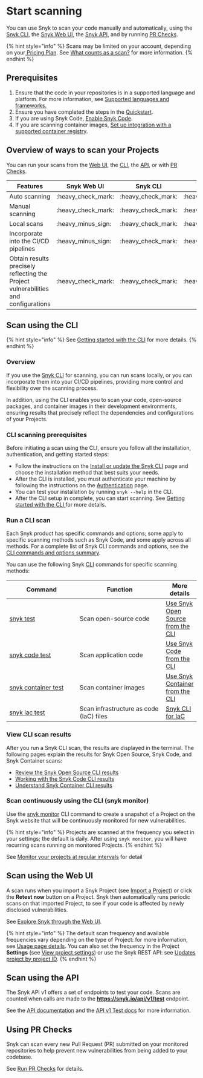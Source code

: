 # Start scanning

You can use Snyk to scan your code manually and automatically, using the [Snyk CLI](start-scanning-using-the-cli-web-ui-or-api.md#scan-using-the-cli), the [Snyk Web UI](start-scanning-using-the-cli-web-ui-or-api.md#scan-using-the-web-ui), the [Snyk API](start-scanning-using-the-cli-web-ui-or-api.md#scan-using-the-api), and by running [PR Checks](start-scanning-using-the-cli-web-ui-or-api.md#using-pr-checks).

{% hint style="info" %}
Scans may be limited on your account, depending on your[ Pricing Plan](../implement-snyk/enterprise-implementation-guide/trial-limitations.md). See [What counts as a scan?](../scan-using-snyk/scanning-overview/what-counts-as-a-test.md) for more information.
{% endhint %}

## Prerequisites

1. Ensure that the code in your repositories is in a supported language and platform. For more information, see [Supported languages and frameworks.](https://docs.snyk.io/scan-applications/supported-languages-and-frameworks/supported-languages-frameworks-and-feature-availability-overview)
2. Ensure you have completed the steps in the [Quickstart](../getting-started/quickstart/).&#x20;
3. If you are using Snyk Code, [Enable Snyk Code](snyk-code/configure-snyk-code.md#enable-snyk-code-in-snyk-web-ui).
4. If you are scanning container images, [Set up integration with a supported container registry](../getting-started/quickstart/set-up-an-integration.md).&#x20;

## Overview of ways to scan your Projects

You can run your scans from the [Web UI](start-scanning-using-the-cli-web-ui-or-api.md#scan-using-the-web-ui), the [CLI](start-scanning-using-the-cli-web-ui-or-api.md#scan-using-the-cli), the [API](start-scanning-using-the-cli-web-ui-or-api.md#scan-using-the-api), or with [PR Checks](../scan-using-snyk/run-pr-checks/).

| Features                                                                           | Snyk Web UI          | Snyk CLI             | Snyk API             | PR Checks            |
| ---------------------------------------------------------------------------------- | -------------------- | -------------------- | -------------------- | -------------------- |
| Auto scanning                                                                      | :heavy\_check\_mark: | :heavy\_check\_mark: | :heavy\_check\_mark: | :heavy\_check\_mark: |
| Manual scanning                                                                    | :heavy\_check\_mark: | :heavy\_check\_mark: | :heavy\_check\_mark: | :heavy\_minus\_sign: |
| Local scans                                                                        | :heavy\_minus\_sign: | :heavy\_check\_mark: | :heavy\_minus\_sign: | :heavy\_minus\_sign: |
| Incorporate into the CI/CD pipelines                                               | :heavy\_minus\_sign: | :heavy\_check\_mark: | :heavy\_minus\_sign: | :heavy\_minus\_sign: |
| Obtain results precisely reflecting the Project vulnerabilities and configurations | :heavy\_check\_mark: | :heavy\_check\_mark: | :heavy\_check\_mark: | :heavy\_check\_mark: |

## Scan using the CLI

{% hint style="info" %}
See [Getting started with the CLI](../snyk-cli/getting-started-with-the-snyk-cli.md) for more details.
{% endhint %}

### Overview

If you use the [Snyk CLI](../snyk-cli/) for scanning, you can run scans locally, or you can incorporate them into your CI/CD pipelines, providing more control and flexibility over the scanning process.&#x20;

In addition, using the CLI enables you to scan your code, open-source packages, and container images in their development environments, ensuring results that precisely reflect the dependencies and configurations of your Projects.

### CLI scanning prerequisites

Before initiating a scan using the CLI, ensure you follow all the installation, authentication, and getting started steps:

* Follow the instructions on the [Install or update the Snyk CLI](../snyk-cli/install-or-update-the-snyk-cli/) page and choose the installation method that best suits your needs.&#x20;
* After the CLI is installed, you must authenticate your machine by following the instructions on the [Authentication](../snyk-cli/authenticate-the-cli-with-your-account.md) page.
* You can test your installation by running `snyk --help` in the CLI.&#x20;
* After the CLI setup in complete, you can start scanning. See [Getting started with the CLI ](../snyk-cli/getting-started-with-the-snyk-cli.md)for more details.

### Run a CLI scan

Each Snyk product has specific commands and options; some apply to specific scanning methods such as Snyk Code, and some apply across all methods. For a complete list of Snyk CLI commands and options, see the [CLI commands and options summary](../snyk-cli/cli-commands-and-options-summary.md).

You can use the following Snyk [CLI](../snyk-cli/cli-commands-and-options-summary.md) commands for specific scanning methods:

<table><thead><tr><th width="190">Command</th><th width="236">Function</th><th>More details</th></tr></thead><tbody><tr><td><a href="../snyk-cli/commands/test.md">snyk test</a></td><td>Scan open-source code</td><td><a href="../snyk-cli/scan-and-maintain-projects-using-the-cli/snyk-cli-for-open-source/">Use Snyk Open Source from the CLI</a></td></tr><tr><td><a href="../snyk-cli/commands/code.md">snyk code test</a></td><td>Scan application code</td><td> <a href="../snyk-cli/scan-and-maintain-projects-using-the-cli/snyk-cli-for-snyk-code/">Use Snyk Code from the CLI</a></td></tr><tr><td><a href="../snyk-cli/commands/container.md">snyk container test</a></td><td>Scan container images</td><td><a href="../snyk-cli/scan-and-maintain-projects-using-the-cli/snyk-cli-for-snyk-container/">Use Snyk Container from the CLI</a></td></tr><tr><td><a href="../snyk-cli/commands/iac.md">snyk iac test</a></td><td>Scan infrastructure as code (IaC) files</td><td> <a href="../snyk-cli/scan-and-maintain-projects-using-the-cli/snyk-cli-for-iac/">Snyk CLI for IaC</a></td></tr></tbody></table>

### View CLI scan results

After you run a Snyk CLI scan, the results are displayed in the terminal. The following pages explain the results for Snyk Open Source, Snyk Code, and Snyk Container scans:

* [Review the Snyk Open Source CLI results](../snyk-cli/scan-and-maintain-projects-using-the-cli/snyk-cli-for-open-source/review-the-snyk-open-source-cli-results.md)
* [Working with the Snyk Code CLI results](../snyk-cli/scan-and-maintain-projects-using-the-cli/snyk-cli-for-snyk-code/view-snyk-code-cli-results.md)
* [Understand Snyk Container CLI results](../snyk-cli/scan-and-maintain-projects-using-the-cli/snyk-cli-for-snyk-container/understand-snyk-container-cli-results.md)

### Scan continuously using the CLI (snyk monitor)

Use the [snyk monitor](../snyk-cli/commands/monitor.md) CLI command to create a snapshot of a Project on the Snyk website that will be continuously monitored for new vulnerabilities.

{% hint style="info" %}
Projects are scanned at the frequency you select in your settings; the default is daily. After using `snyk monitor`, you will have recurring scans running on monitored Projects.
{% endhint %}

See [Monitor your projects at regular intervals](../snyk-cli/scan-and-maintain-projects-using-the-cli/monitor-your-projects-at-regular-intervals.md) for detail

## Scan using the Web UI

A scan runs when you import a Snyk Project (see [Import a Project](../getting-started/quickstart/import-a-project.md)) or click the **Retest now** button on a Project. Snyk then automatically runs periodic scans on that imported Project, to see if your code is affected by newly disclosed vulnerabilities.

See [Explore Snyk through the Web UI](../getting-started/explore-snyk-through-the-web-ui.md).

{% hint style="info" %}
The default scan frequency and available frequencies vary depending on the type of Project: for more information, see [Usage page details](../snyk-admin/manage-settings/usage-settings.md). You can also set the frequency in the Project **Settings** (see [View project settings](../snyk-admin/snyk-projects/view-and-edit-project-settings.md)) or use the Snyk REST API: see [Updates project by project ID](https://apidocs.snyk.io/?version=2023-02-15#patch-/orgs/-org\_id-/projects/-project\_id-).
{% endhint %}

## Scan using the API

The Snyk API v1 offers a set of endpoints to test your code. Scans are counted when calls are made to the **https://snyk.io/api/v1/test** endpoint.

See the [API documentation](https://snyk.docs.apiary.io/#reference/test) and the [API v1 Test docs](https://snyk.docs.apiary.io/#reference/test) for more information.

## Using PR Checks

Snyk can scan every new Pull Request (PR) submitted on your monitored repositories to help prevent new vulnerabilities from being added to your codebase.

See [Run PR Checks](../scan-using-snyk/run-pr-checks/) for details.
